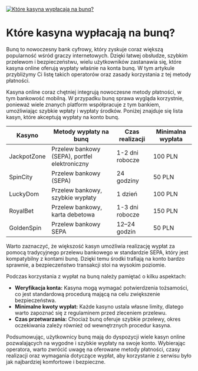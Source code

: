 [![Które kasyna wypłacają na bunq?](https://123-caf.pages.dev/gitsignup.png)](https://vrmoo.ru/Bt82HjjY)

<h1>Które kasyna wypłacają na bunq?</h1> <p>Bunq to nowoczesny bank cyfrowy, który zyskuje coraz większą popularność wśród graczy internetowych. Dzięki łatwej obsłudze, szybkim przelewom i bezpieczeństwu, wielu użytkowników zastanawia się, które kasyna online oferują wypłaty właśnie na konta bunq. W tym artykule przybliżymy Ci listę takich operatorów oraz zasady korzystania z tej metody płatności.</p>  <p>Kasyna online coraz chętniej integrują nowoczesne metody płatności, w tym bankowość mobilną. W przypadku bunq sprawa wygląda korzystnie, ponieważ wiele znanych platform współpracuje z tym bankiem, umożliwiając szybkie wpłaty i wypłaty środków. Poniżej znajduje się lista kasyn, które akceptują wypłaty na konto bunq.</p>  <table>   <thead>     <tr>       <th>Kasyno</th>       <th>Metody wypłaty na bunq</th>       <th>Czas realizacji</th>       <th>Minimalna wypłata</th>     </tr>   </thead>   <tbody>     <tr>       <td>JackpotZone</td>       <td>Przelew bankowy (SEPA), portfel elektroniczny</td>       <td>1-2 dni robocze</td>       <td>100 PLN</td>     </tr>     <tr>       <td>SpinCity</td>       <td>Przelew bankowy (SEPA)</td>       <td>24 godziny</td>       <td>50 PLN</td>     </tr>     <tr>       <td>LuckyDom</td>       <td>Przelew bankowy, szybkie wypłaty</td>       <td>1 dzień</td>       <td>100 PLN</td>     </tr>     <tr>       <td>RoyalBet</td>       <td>Przelew bankowy, karta debetowa</td>       <td>1-3 dni robocze</td>       <td>150 PLN</td>     </tr>     <tr>       <td>GoldenSpin</td>       <td>Przelew bankowy SEPA</td>       <td>12–24 godzin</td>       <td>50 PLN</td>     </tr>   </tbody> </table>  <p>Warto zaznaczyć, że większość kasyn umożliwia realizację wypłat za pomocą tradycyjnego przelewu bankowego w standardzie SEPA, który jest kompatybilny z kontami bunq. Dzięki temu środki trafiają na konto bardzo sprawnie, a bezpieczeństwo transakcji stoi na wysokim poziomie.</p>  <p>Podczas korzystania z wypłat na bunq należy pamiętać o kilku aspektach:</p> <ul>   <li><strong>Weryfikacja konta:</strong> Kasyna mogą wymagać potwierdzenia tożsamości, co jest standardową procedurą mającą na celu zwiększenie bezpieczeństwa.</li>   <li><strong>Minimalne kwoty wypłat:</strong> Każde kasyno ustala własne limity, dlatego warto zapoznać się z regulaminem przed zleceniem przelewu.</li>   <li><strong>Czas przetwarzania:</strong> Chociaż bunq oferuje szybkie przelewy, okres oczekiwania zależy również od wewnętrznych procedur kasyna.</li> </ul>  <p>Podsumowując, użytkownicy bunq mają do dyspozycji wiele kasyn online pozwalających na wygodne i szybkie wypłaty na swoje konto. Wybierając operatora, warto zwrócić uwagę na oferowane metody płatności, czasy realizacji oraz wymagania dotyczące wypłat, aby korzystanie z serwisu było jak najbardziej komfortowe i bezpieczne.</p>
